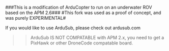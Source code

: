 ###This is a modification of ArduCopter to run on an underwater ROV based on the APM 2.6###
#This fork was used as a proof of concept, and was purely EXPERIMENTAL#

If you would like to use ArduSub, please check out ardusub.com
>>ArduSub IS NOT COMPATABLE with APM 2.x, you need to get a PixHawk or other DroneCode compatable board.
